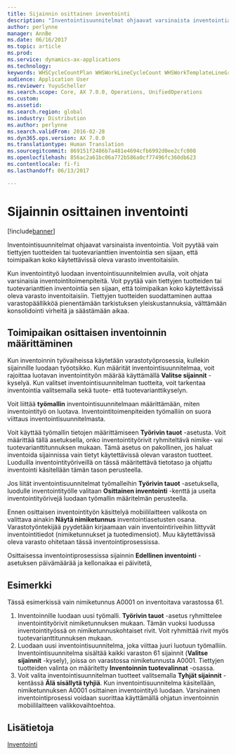 ```yaml
---
title: Sijainnin osittainen inventointi
description: "Inventointisuunnitelmat ohjaavat varsinaista inventointia. Voit pyytää vain tiettyjen tuotteiden tai tuotevarianttien inventointia sen sijaan, että toimipaikan koko käytettävissä oleva varasto inventoitaisiin."
author: perlynne
manager: AnnBe
ms.date: 06/16/2017
ms.topic: article
ms.prod: 
ms.service: dynamics-ax-applications
ms.technology: 
keywords: WHSCycleCountPlan WHSWorkLineCycleCount WHSWorkTemplateLineGroup, WHSWorkTemplateTable
audience: Application User
ms.reviewer: YuyuScheller
ms.search.scope: Core, AX 7.0.0, Operations, UnifiedOperations
ms.custom: 
ms.assetid: 
ms.search.region: global
ms.industry: Distribution
ms.author: perlynne
ms.search.validFrom: 2016-02-28
ms.dyn365.ops.version: AX 7.0.0
ms.translationtype: Human Translation
ms.sourcegitcommit: 869151f2486b7a481e4694cfb6992d0ee2cfc008
ms.openlocfilehash: 856ac2a61bc06a772b586a0cf77496fc360db623
ms.contentlocale: fi-fi
ms.lasthandoff: 06/13/2017

---
```


# Sijainnin osittainen inventointi
<a id="partial-location-cycle-counting" class="xliff"></a>

[!include[banner](../includes/banner.md)]


Inventointisuunnitelmat ohjaavat varsinaista inventointia. Voit pyytää vain tiettyjen tuotteiden tai tuotevarianttien inventointia sen sijaan, että toimipaikan koko käytettävissä oleva varasto inventoitaisiin.

Kun inventointityö luodaan inventointisuunnitelmien avulla, voit ohjata varsinaisia inventointitoimenpiteitä. Voit pyytää vain tiettyjen tuotteiden tai tuotevarianttien inventointia sen sijaan, että toimipaikan koko käytettävissä oleva varasto inventoitaisiin. Tiettyjen tuotteiden suodattaminen auttaa varastopäällikköä pienentämään tarkistuksen yleiskustannuksia, välttämään konsolidointi virheitä ja säästämään aikaa.

## Toimipaikan osittaisen inventoinnin määrittäminen
<a id="how-to-configure-partial-location-cycle-counting" class="xliff"></a>
Kun inventoinnin työvaiheissa käytetään varastotyöprosessia, kullekin sijainnille luodaan työotsikko. Kun määrität inventointisuunnitelmaa, voit rajoittaa luotavan inventointityön määrää käyttämällä **Valitse sijainnit** -kyselyä. Kun valitset inventointisuunnitelman tuotteita, voit tarkentaa inventointia valitsemalla sekä tuote- että tuotevarianttikyselyn. 

Voit liittää **työmallin** inventointisuunnitelmaan määrittämään, miten inventointityö on luotava. Inventointitoimenpiteiden työmalliin on suora viittaus inventointisuunnitelmasta. 

Voit käyttää työmallin tietojen määrittämiseen **Työrivin tauot** -asetusta. Voit määrittää tällä asetuksella, onko inventointityörivit ryhmiteltävä nimike- vai tuotevarianttitunnuksen mukaan. Tämä asetus on pakollinen, jos haluat inventoida sijainnissa vain tietyt käytettävissä olevan varaston tuotteet. Luoduilla inventointityöriveillä on tässä määritettävä tietotaso ja ohjattu inventointi käsitellään tämän tason perusteella. 

Jos liität inventointisuunnitelmat työmalleihin **Työrivin tauot** -asetuksella, luodulle inventointityölle valitaan **Osittainen inventointi** -kenttä ja useita inventointityörivejä luodaan työmallin määritelmän perusteella. 

Ennen osittaisen inventointityön käsittelyä mobiililaitteen valikosta on valittava ainakin **Näytä nimiketunnus** inventointiasetusten osana. Varastotyöntekijää pyydetään kirjaamaan vain inventointiriveihin liittyvät inventointitiedot (nimiketunnukset ja tuotedimensiot). Muu käytettävissä oleva varasto ohitetaan tässä inventointiprosessissa. 

Osittaisessa inventointiprosessissa sijainnin **Edellinen inventointi** -asetuksen päivämäärää ja kellonaikaa ei päivitetä,

## Esimerkki
<a id="example" class="xliff"></a>
Tässä esimerkissä vain nimiketunnus A0001 on inventoitava varastossa 61.

1.  Inventoinnille luodaan uusi työmalli. **Työrivin tauot** -asetus ryhmittelee inventointityörivit nimiketunnuksen mukaan. Tämän vuoksi luodussa inventointityössä on nimiketunnuskohtaiset rivit. Voit ryhmittää rivit myös tuotevarianttitunnuksen mukaan.
2.  Luodaan uusi inventointisuunnitelma, joka viittaa juuri luotuun työmalliin. Inventointisuunnitelma sisältää kaikki varaston 61 sijainnit (**Valitse sijainnit** -kysely), joissa on varastossa nimiketunnusta A0001. Tiettyjen tuotteiden valinta on määritetty **Inventoinnin tuotevalinnat** -osassa.
3.  Voit valita inventointisuunnitelman tuotteet valitsemalla **Tyhjät sijainnit** -kentässä **Älä sisällytä tyhjiä**. Kun inventointisuunnitelma käsitellään, nimiketunnuksen A0001 osittainen inventointityö luodaan. Varsinainen inventointiprosessi voidaan suorittaa käyttämällä ohjatun inventoinnin mobiililaitteen valikkovaihtoehtoa.



Lisätietoja
<a id="see-also" class="xliff"></a>
--------

[Inventointi](cycle-counting.md)


